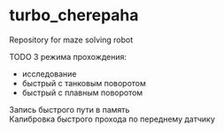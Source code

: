 # turbo_cherepaha
Repository for maze solving robot

TODO
3 режима прохождения:  
- исследование
- быстрый с танковым поворотом
- быстрый с плавным поворотом

Запись быстрого пути в память  
Калибровка быстрого прохода по переднему датчику  
